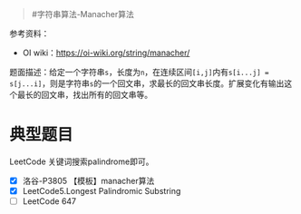 > #字符串算法-Manacher算法

参考资料：

* OI wiki：<https://oi-wiki.org/string/manacher/>

题面描述：给定一个字符串`s`，长度为`n`，在连续区间`[i,j]`内有`s[i...j] = s[j...i]`，则是字符串`s`的一个回文串，求最长的回文串长度。扩展变化有输出这个最长的回文串，找出所有的回文串等。



# 典型题目

LeetCode 关键词搜索palindrome即可。

- [x] 洛谷-P3805 【模板】manacher算法
- [x] LeetCode5.Longest Palindromic Substring
- [ ] LeetCode 647